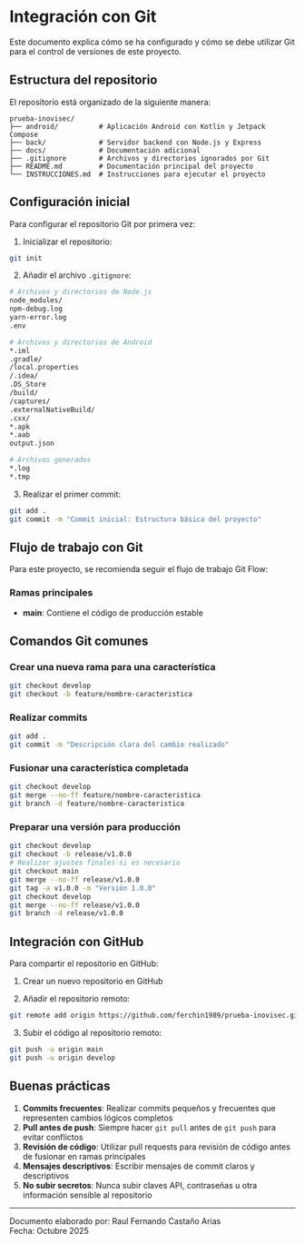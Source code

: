 # Integración con Git

Este documento explica cómo se ha configurado y cómo se debe utilizar Git para el control de versiones de este proyecto.

## Estructura del repositorio

El repositorio está organizado de la siguiente manera:

```
prueba-inovisec/
├── android/          # Aplicación Android con Kotlin y Jetpack Compose
├── back/             # Servidor backend con Node.js y Express
├── docs/             # Documentación adicional
├── .gitignore        # Archivos y directorios ignorados por Git
├── README.md         # Documentación principal del proyecto
└── INSTRUCCIONES.md  # Instrucciones para ejecutar el proyecto
```

## Configuración inicial

Para configurar el repositorio Git por primera vez:

1. Inicializar el repositorio:
```bash
git init
```

2. Añadir el archivo `.gitignore`:
```bash
# Archivos y directorios de Node.js
node_modules/
npm-debug.log
yarn-error.log
.env

# Archivos y directorios de Android
*.iml
.gradle/
/local.properties
/.idea/
.DS_Store
/build/
/captures/
.externalNativeBuild/
.cxx/
*.apk
*.aab
output.json

# Archivos generados
*.log
*.tmp
```

3. Realizar el primer commit:
```bash
git add .
git commit -m "Commit inicial: Estructura básica del proyecto"
```

## Flujo de trabajo con Git

Para este proyecto, se recomienda seguir el flujo de trabajo Git Flow:

### Ramas principales

- **main**: Contiene el código de producción estable

## Comandos Git comunes

### Crear una nueva rama para una característica

```bash
git checkout develop
git checkout -b feature/nombre-caracteristica
```

### Realizar commits

```bash
git add .
git commit -m "Descripción clara del cambio realizado"
```

### Fusionar una característica completada

```bash
git checkout develop
git merge --no-ff feature/nombre-caracteristica
git branch -d feature/nombre-caracteristica
```

### Preparar una versión para producción

```bash
git checkout develop
git checkout -b release/v1.0.0
# Realizar ajustes finales si es necesario
git checkout main
git merge --no-ff release/v1.0.0
git tag -a v1.0.0 -m "Versión 1.0.0"
git checkout develop
git merge --no-ff release/v1.0.0
git branch -d release/v1.0.0
```

## Integración con GitHub

Para compartir el repositorio en GitHub:

1. Crear un nuevo repositorio en GitHub

2. Añadir el repositorio remoto:
```bash
git remote add origin https://github.com/ferchin1989/prueba-inovisec.git
```

3. Subir el código al repositorio remoto:
```bash
git push -u origin main
git push -u origin develop
```

## Buenas prácticas

1. **Commits frecuentes**: Realizar commits pequeños y frecuentes que representen cambios lógicos completos
2. **Pull antes de push**: Siempre hacer `git pull` antes de `git push` para evitar conflictos
3. **Revisión de código**: Utilizar pull requests para revisión de código antes de fusionar en ramas principales
4. **Mensajes descriptivos**: Escribir mensajes de commit claros y descriptivos
5. **No subir secretos**: Nunca subir claves API, contraseñas u otra información sensible al repositorio

---

Documento elaborado por: Raul Fernando Castaño Arias  
Fecha: Octubre 2025
